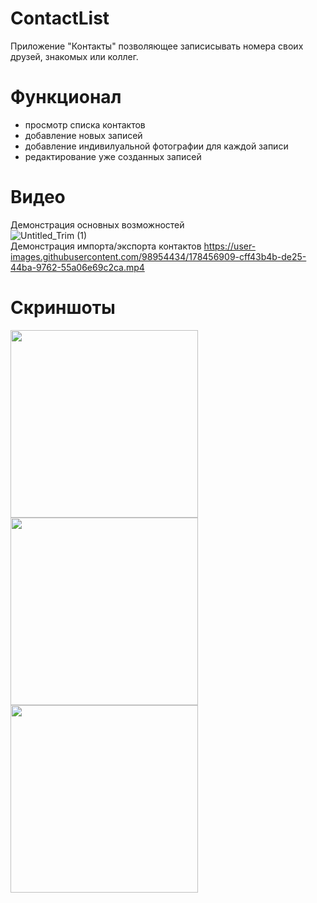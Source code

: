 # ContactList
Приложение "Контакты" позволяющее записисывать номера своих друзей, знакомых или коллег.
# Функционал
 - просмотр списка контактов
 - добавление новых записей
 - добавление индивилуальной фотографии для каждой записи
 - редактирование уже созданных записей
# Видео
 Демонстрация основных возможностей<br>
 ![Untitled_Trim (1)](https://user-images.githubusercontent.com/98954434/177631525-64bebcc5-1283-46fa-9987-5c716f0ed55f.gif)
 <br>Демонстрация импорта/экспорта контактов
 https://user-images.githubusercontent.com/98954434/178456909-cff43b4b-de25-44ba-9762-55a06e69c2ca.mp4
# Скриншоты
<img src="https://user-images.githubusercontent.com/98954434/176453059-48c631ff-9b42-43f4-9454-558cddab3d6e.png" width="300">
<img src="https://user-images.githubusercontent.com/98954434/176454674-847da7b8-f092-4767-bea4-f67be833752a.png" width="300">
<img src="https://user-images.githubusercontent.com/98954434/176454760-fefb1522-c8fb-443a-b8e4-d338cf6afe0a.png" width="300">
